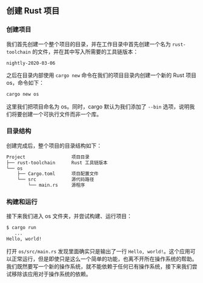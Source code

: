 ## 创建 Rust 项目

### 创建项目
我们首先创建一个整个项目的目录，并在工作目录中首先创建一个名为 `rust-toolchain` 的文件，并在其中写入所需要的工具链版本：
```
nightly-2020-03-06
```

之后在目录内部使用 `cargo new` 命令在我们的项目目录内创建一个新的 Rust 项目 os，命令如下：

```bash
cargo new os
```

这里我们把项目命名为 os。同时，cargo 默认为我们添加了 `--bin` 选项，说明我们将要创建一个可执行文件而非一个库。

### 目录结构

创建完成后，整个项目的目录结构如下：
```bash
Project                 项目目录
├── rust-toolchain      Rust 工具链版本
└── os
    ├── Cargo.toml      项目配置文件
    └── src             源代码路径
        └── main.rs     源程序
```

### 构建和运行

接下来我们进入 os 文件夹，并尝试构建、运行项目：

```bash
$ cargo run
   ...
Hello, world!
```

打开 `os/src/main.rs` 发现里面确实只是输出了一行 `Hello, world!`。这个应用可以正常运行，但是即使只是这么一个简单的功能，也离不开所在操作系统的帮助。我们既然要写一个新的操作系统，就不能依赖于任何已有操作系统，接下来我们尝试移除该应用对于操作系统的依赖。